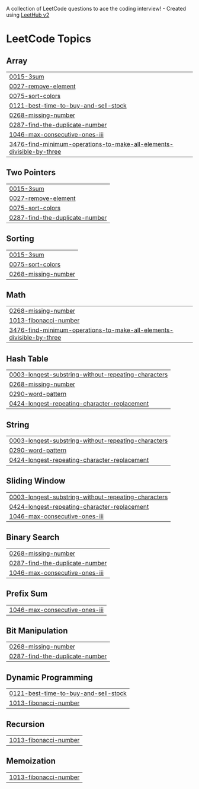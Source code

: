A collection of LeetCode questions to ace the coding interview! - Created using [LeetHub v2](https://github.com/arunbhardwaj/LeetHub-2.0)
<!---LeetCode Topics Start-->
# LeetCode Topics
## Array
|  |
| ------- |
| [0015-3sum](https://github.com/SuhailMenakuth/Leetcode_qns/tree/master/0015-3sum) |
| [0027-remove-element](https://github.com/SuhailMenakuth/Leetcode_qns/tree/master/0027-remove-element) |
| [0075-sort-colors](https://github.com/SuhailMenakuth/Leetcode_qns/tree/master/0075-sort-colors) |
| [0121-best-time-to-buy-and-sell-stock](https://github.com/SuhailMenakuth/Leetcode_qns/tree/master/0121-best-time-to-buy-and-sell-stock) |
| [0268-missing-number](https://github.com/SuhailMenakuth/Leetcode_qns/tree/master/0268-missing-number) |
| [0287-find-the-duplicate-number](https://github.com/SuhailMenakuth/Leetcode_qns/tree/master/0287-find-the-duplicate-number) |
| [1046-max-consecutive-ones-iii](https://github.com/SuhailMenakuth/Leetcode_qns/tree/master/1046-max-consecutive-ones-iii) |
| [3476-find-minimum-operations-to-make-all-elements-divisible-by-three](https://github.com/SuhailMenakuth/Leetcode_qns/tree/master/3476-find-minimum-operations-to-make-all-elements-divisible-by-three) |
## Two Pointers
|  |
| ------- |
| [0015-3sum](https://github.com/SuhailMenakuth/Leetcode_qns/tree/master/0015-3sum) |
| [0027-remove-element](https://github.com/SuhailMenakuth/Leetcode_qns/tree/master/0027-remove-element) |
| [0075-sort-colors](https://github.com/SuhailMenakuth/Leetcode_qns/tree/master/0075-sort-colors) |
| [0287-find-the-duplicate-number](https://github.com/SuhailMenakuth/Leetcode_qns/tree/master/0287-find-the-duplicate-number) |
## Sorting
|  |
| ------- |
| [0015-3sum](https://github.com/SuhailMenakuth/Leetcode_qns/tree/master/0015-3sum) |
| [0075-sort-colors](https://github.com/SuhailMenakuth/Leetcode_qns/tree/master/0075-sort-colors) |
| [0268-missing-number](https://github.com/SuhailMenakuth/Leetcode_qns/tree/master/0268-missing-number) |
## Math
|  |
| ------- |
| [0268-missing-number](https://github.com/SuhailMenakuth/Leetcode_qns/tree/master/0268-missing-number) |
| [1013-fibonacci-number](https://github.com/SuhailMenakuth/Leetcode_qns/tree/master/1013-fibonacci-number) |
| [3476-find-minimum-operations-to-make-all-elements-divisible-by-three](https://github.com/SuhailMenakuth/Leetcode_qns/tree/master/3476-find-minimum-operations-to-make-all-elements-divisible-by-three) |
## Hash Table
|  |
| ------- |
| [0003-longest-substring-without-repeating-characters](https://github.com/SuhailMenakuth/Leetcode_qns/tree/master/0003-longest-substring-without-repeating-characters) |
| [0268-missing-number](https://github.com/SuhailMenakuth/Leetcode_qns/tree/master/0268-missing-number) |
| [0290-word-pattern](https://github.com/SuhailMenakuth/Leetcode_qns/tree/master/0290-word-pattern) |
| [0424-longest-repeating-character-replacement](https://github.com/SuhailMenakuth/Leetcode_qns/tree/master/0424-longest-repeating-character-replacement) |
## String
|  |
| ------- |
| [0003-longest-substring-without-repeating-characters](https://github.com/SuhailMenakuth/Leetcode_qns/tree/master/0003-longest-substring-without-repeating-characters) |
| [0290-word-pattern](https://github.com/SuhailMenakuth/Leetcode_qns/tree/master/0290-word-pattern) |
| [0424-longest-repeating-character-replacement](https://github.com/SuhailMenakuth/Leetcode_qns/tree/master/0424-longest-repeating-character-replacement) |
## Sliding Window
|  |
| ------- |
| [0003-longest-substring-without-repeating-characters](https://github.com/SuhailMenakuth/Leetcode_qns/tree/master/0003-longest-substring-without-repeating-characters) |
| [0424-longest-repeating-character-replacement](https://github.com/SuhailMenakuth/Leetcode_qns/tree/master/0424-longest-repeating-character-replacement) |
| [1046-max-consecutive-ones-iii](https://github.com/SuhailMenakuth/Leetcode_qns/tree/master/1046-max-consecutive-ones-iii) |
## Binary Search
|  |
| ------- |
| [0268-missing-number](https://github.com/SuhailMenakuth/Leetcode_qns/tree/master/0268-missing-number) |
| [0287-find-the-duplicate-number](https://github.com/SuhailMenakuth/Leetcode_qns/tree/master/0287-find-the-duplicate-number) |
| [1046-max-consecutive-ones-iii](https://github.com/SuhailMenakuth/Leetcode_qns/tree/master/1046-max-consecutive-ones-iii) |
## Prefix Sum
|  |
| ------- |
| [1046-max-consecutive-ones-iii](https://github.com/SuhailMenakuth/Leetcode_qns/tree/master/1046-max-consecutive-ones-iii) |
## Bit Manipulation
|  |
| ------- |
| [0268-missing-number](https://github.com/SuhailMenakuth/Leetcode_qns/tree/master/0268-missing-number) |
| [0287-find-the-duplicate-number](https://github.com/SuhailMenakuth/Leetcode_qns/tree/master/0287-find-the-duplicate-number) |
## Dynamic Programming
|  |
| ------- |
| [0121-best-time-to-buy-and-sell-stock](https://github.com/SuhailMenakuth/Leetcode_qns/tree/master/0121-best-time-to-buy-and-sell-stock) |
| [1013-fibonacci-number](https://github.com/SuhailMenakuth/Leetcode_qns/tree/master/1013-fibonacci-number) |
## Recursion
|  |
| ------- |
| [1013-fibonacci-number](https://github.com/SuhailMenakuth/Leetcode_qns/tree/master/1013-fibonacci-number) |
## Memoization
|  |
| ------- |
| [1013-fibonacci-number](https://github.com/SuhailMenakuth/Leetcode_qns/tree/master/1013-fibonacci-number) |
<!---LeetCode Topics End-->